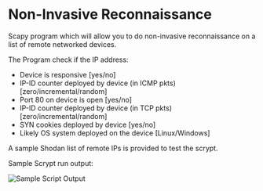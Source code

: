 # Non-Invasive Reconnaissance
Scapy program which will allow you to do non-invasive reconnaissance on a list of remote networked devices. 

The Program check if the IP address: 
- Device is responsive [yes/no]
- IP-ID counter deployed by device (in ICMP pkts) [zero/incremental/random]
- Port 80 on device is open [yes/no]
- IP-ID counter deployed by device (in TCP pkts) [zero/incremental/random] 
- SYN cookies deployed by device [yes/no]
- Likely OS system deployed on the device [Linux/Windows]


A sample Shodan list of remote IPs is provided to test the scrypt.


Sample Scrypt run output: 

![Sample Script Output](https://user-images.githubusercontent.com/46072683/115493908-94983680-a232-11eb-97db-364134ca20b0.png)
